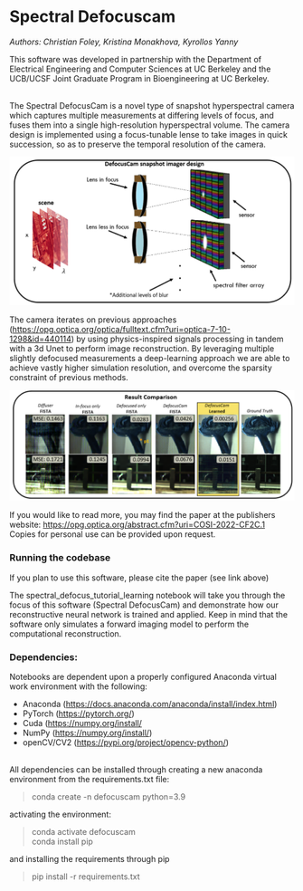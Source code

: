 # Spectral Defocuscam
*Authors: Christian Foley, Kristina Monakhova, Kyrollos Yanny*

This software was developed in partnership with the Department of Electrical Engineering and Computer Sciences at UC Berkeley and the UCB/UCSF Joint Graduate Program in Bioengineering at UC Berkeley. <br> <br>

The Spectral DefocusCam is a novel type of snapshot hyperspectral camera which captures multiple measurements at differing levels of focus, and fuses them into a single high-resolution hyperspectral volume. The camera design is implemented using a focus-tunable lense to take images in quick succession, so as to preserve the temporal resolution of the camera. <br>

![camera_design.png](meta_images/camera_design.png "Camera design") <br>

The camera iterates on previous approaches (https://opg.optica.org/optica/fulltext.cfm?uri=optica-7-10-1298&id=440114) by using physics-inspired signals processing in tandem with a 3d Unet to perform image reconstruction. By leveraging multiple slightly defocused measurements a deep-learning approach we are able to achieve vastly higher simulation resolution, and overcome the sparsity constraint of previous methods. <br>

![result_comparison.png](meta_images/result_comparison.png "Result comparison") <br>

If you would like to read more, you may find the paper at the publishers website: https://opg.optica.org/abstract.cfm?uri=COSI-2022-CF2C.1 <br>
Copies for personal use can be provided upon request.

### Running the codebase
If you plan to use this software, please cite the paper (see link above)

The spectral_defocus_tutorial_learning notebook will take you through the focus of this software (Spectral DefocusCam) and demonstrate how our reconstructive neural network is trained and applied. Keep in mind that the software only simulates a forward imaging model to perform the computational reconstruction.


### Dependencies:
Notebooks are dependent upon a properly configured Anaconda virtual work environment with the following:
* Anaconda (https://docs.anaconda.com/anaconda/install/index.html)
* PyTorch (https://pytorch.org/)
* Cuda (https://numpy.org/install/
* NumPy (https://numpy.org/install/)
* openCV/CV2 (https://pypi.org/project/opencv-python/) <br> <br>

All dependencies can be installed through creating a new anaconda environment from the requirements.txt file:
> conda create -n defocuscam python=3.9 

activating the environment: <br>
> conda activate defocuscam <br>
> conda install pip

and installing the requirements through pip <br>
> pip install -r requirements.txt 
